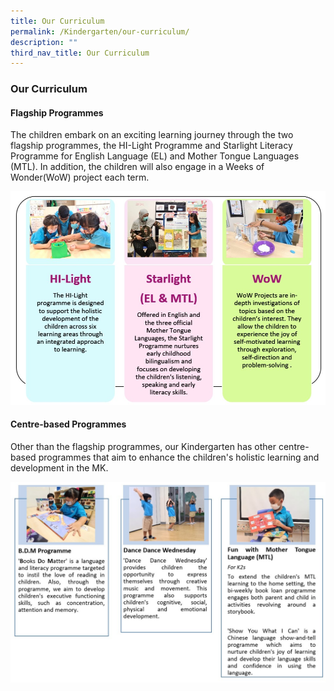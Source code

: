 ```yaml
---
title: Our Curriculum
permalink: /Kindergarten/our-curriculum/
description: ""
third_nav_title: Our Curriculum
---
```

### Our Curriculum

#### Flagship Programmes
The children embark on an exciting learning journey through the two flagship programmes, the HI-Light Programme and Starlight Literacy Programme for English Language (EL) and Mother Tongue Languages (MTL). In addition, the children will also engage in a Weeks of Wonder(WoW) project each term.

![](/images/MK/MK_Our%20Curriculum_Flagship%20Programme.jpg)

#### Centre-based Programmes 
Other than the flagship programmes, our Kindergarten has other centre-based programmes that aim to enhance the children's holistic learning and development in the MK.

![](/images/MK/Centre-based%20Programme%20Overview.jpg)